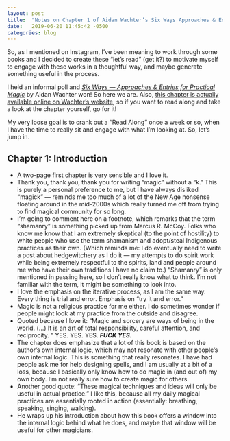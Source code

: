 ```yaml
---
layout: post
title:  "Notes on Chapter 1 of Aidan Wachter’s Six Ways Approaches & Entries for Practical Magic"
date:   2019-06-20 11:45:42 -0500
categories: blog
---
```


So, as I mentioned on Instagram, I’ve been meaning to work through some books and I decided to create these “let’s read” (get it?) to motivate myself to engage with these works in a thoughtful way, and maybe generate something useful in the process.

I held an informal poll and _[Six Ways — Approaches & Entries for Practical Magic](http://www.aidanwachter.com/sixways)_ by Aidan Wachter won! So here we are. Also, [this chapter is actually available online on Wachter’s website](http://www.aidanwachter.com/new-blog/six-ways-introduction), so if you want to read along and take a look at the chapter yourself, go for it!

My very loose goal is to crank out a “Read Along” once a week or so, when I have the time to really sit and engage with what I’m looking at. So, let’s jump in.

## Chapter 1: Introduction

- A two-page first chapter is very sensible and I love it.
- Thank you, thank you, thank you for writing “magic” without a “k.” This is purely a personal preference to me, but I have always disliked “magick” — reminds me too much of a lot of the New Age nonsense floating around in the mid-2000s which really turned me off from trying to find magical community for so long.
- I’m going to comment here on a footnote, which remarks that the term “shamanry” is something picked up from Marcus R. McCoy. Folks who know me know that I am extremely skeptical (to the point of hostility) to white people who use the term shamanism and adopt/steal Indigenous practices as their own. (Which reminds me: I do eventually need to write a post about hedgewitchery as I do it — my attempts to do spirit work while being extremely respectful to the spirits, land and people around me who have their own traditions I have no claim to.) “Shamanry” is only mentioned in passing here, so I don’t really know what to think. I’m not familiar with the term, it might be something to look into.
- I love the emphasis on the iterative process, as I am the same way. Every thing is trial and error. Emphasis on “try it and error.”
- Magic is not a religious practice for me either. I do sometimes wonder if people might look at my practice from the outside and disagree.
- Quoted because I love it: “Magic and sorcery are ways of being in the world. (…) It is an art of total responsibility, careful attention, and reciprocity. ” YES. YES. YES. **_FUCK YES._**
- The chapter does emphasize that a lot of this book is based on the author’s own internal logic, which may not resonate with other people’s own internal logic. This is something that really resonates. I have had people ask me for help designing spells, and I am usually at a bit of a loss, because I basically only know how to do magic in (and out of) my own body. I’m not really sure how to create magic for others.
- Another good quote: “These magical techniques and ideas will only be useful in actual practice.” I like this, because all my daily magical practices are essentially rooted in action (essentially: breathing, speaking, singing, walking).
- He wraps up his introduction about how this book offers a window into the internal logic behind what he does, and maybe that window will be useful for other magicians.